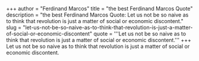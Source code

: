 +++
author = "Ferdinand Marcos"
title = "the best Ferdinand Marcos Quote"
description = "the best Ferdinand Marcos Quote: Let us not be so naive as to think that revolution is just a matter of social or economic discontent."
slug = "let-us-not-be-so-naive-as-to-think-that-revolution-is-just-a-matter-of-social-or-economic-discontent"
quote = '''Let us not be so naive as to think that revolution is just a matter of social or economic discontent.'''
+++
Let us not be so naive as to think that revolution is just a matter of social or economic discontent.
